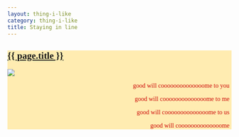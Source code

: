 ```yaml
---
layout: thing-i-like
category: thing-i-like
title: Staying in line
---
```


<section style="background-color: #ffecb1; font-family: cursive; color: #cb0000;">
<a href="https://www.youtube.com/watch?v=PtXfDX0bMVE">
<h2>{{ page.title }}</h2>
</a>
<img src="{{'assets/images/good will come to you.webp' | absolute_url}}">
<div id='ping-pong'>
<p><marquee behavior="alternate">good will coooooooooooooome to you</marquee></p>
<p><marquee behavior="alternate">good will coooooooooooooome to me</marquee></p>
<p><marquee behavior="alternate">good will coooooooooooooome to us</marquee></p>
<p><marquee behavior="alternate">good will coooooooooooooome</marquee></p>

</div>
</section>

